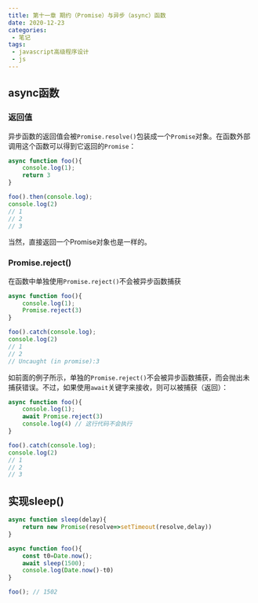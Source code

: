 ```yaml
---
title: 第十一章 期约（Promise）与异步（async）函数
date: 2020-12-23
categories:
 - 笔记
tags:
 - javascript高级程序设计
 - js
---
```


## async函数

### 返回值
异步函数的返回值会被`Promise.resolve()`包装成一个`Promise`对象。在函数外部调用这个函数可以得到它返回的`Promise`：

```javascript
async function foo(){
    console.log(1);
    return 3
}

foo().then(console.log);
console.log(2)
// 1
// 2
// 3
```

当然，直接返回一个Promise对象也是一样的。

### Promise.reject()

在函数中单独使用`Promise.reject()`不会被异步函数捕获

```javascript
async function foo(){
    console.log(1);
    Promise.reject(3)
}

foo().catch(console.log);
console.log(2)
// 1
// 2
// Uncaught (in promise):3
```

如前面的例子所示，单独的`Promise.reject()`不会被异步函数捕获，而会抛出未捕获错误。不过，如果使用`await`关键字来接收，则可以被捕获（返回）：

```javascript
async function foo(){
    console.log(1);
    await Promise.reject(3)
    console.log(4) // 这行代码不会执行
}

foo().catch(console.log);
console.log(2)
// 1
// 2
// 3
```

## 实现sleep()

```javascript
async function sleep(delay){
    return new Promise(resolve=>setTimeout(resolve,delay))
}

async function foo(){
    const t0=Date.now();
    await sleep(1500);
    console.log(Date.now()-t0)
}

foo(); // 1502
```